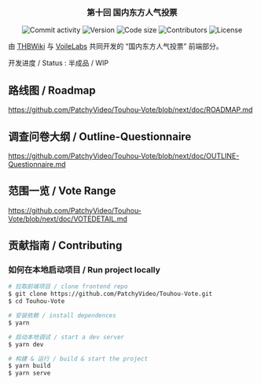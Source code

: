 <h3 align="center">第十回 国内东方人气投票</h3>

<p align="center">
  <img alt="Commit activity" src="https://img.shields.io/github/commit-activity/m/PatchyVideo/Touhou-Vote" />
  <img alt="Version" src="https://img.shields.io/github/package-json/v/PatchyVideo/Touhou-Vote">
  <img alt="Code size" src="https://img.shields.io/github/languages/code-size/PatchyVideo/Touhou-Vote">
  <img alt="Contributors" src="https://img.shields.io/github/contributors/PatchyVideo/Touhou-Vote" />
  <img alt="License" src="https://img.shields.io/github/license/PatchyVideo/Touhou-Vote" />
</p>

由 [THBWiki](https://thwiki.cc) 与 [VoileLabs](https://github.com/PatchyVideo) 共同开发的 “国内东方人气投票” 前端部分。

开发进度 / Status : 半成品 / WIP

## 路线图 / Roadmap

https://github.com/PatchyVideo/Touhou-Vote/blob/next/doc/ROADMAP.md

## 调查问卷大纲 / Outline-Questionnaire

https://github.com/PatchyVideo/Touhou-Vote/blob/next/doc/OUTLINE-Questionnaire.md

## 范围一览 / Vote Range

https://github.com/PatchyVideo/Touhou-Vote/blob/next/doc/VOTEDETAIL.md

## 贡献指南 / Contributing

### 如何在本地启动项目 / Run project locally

```bash
# 拉取前端项目 / clone frontend repo
$ git clone https://github.com/PatchyVideo/Touhou-Vote.git
$ cd Touhou-Vote

# 安装依赖 / install dependences
$ yarn

# 启动本地调试 / start a dev server
$ yarn dev

# 构建 & 运行 / build & start the project
$ yarn build
$ yarn serve
```
